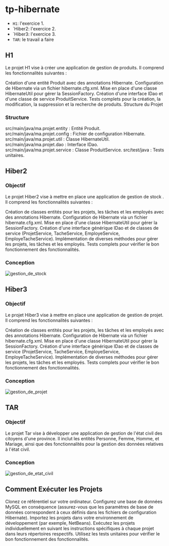 # tp-hibernate

- `H1`: l'exercice 1.
- `Hiber2: l'exercice 2.
- `Hiber3: l'exercice 3.
- `TAR`: le travail a faire 

## H1
Le projet H1 vise à créer une application de gestion de produits. Il comprend les fonctionnalités suivantes :

Création d'une entité Produit avec des annotations Hibernate.
Configuration de Hibernate via un fichier hibernate.cfg.xml.
Mise en place d'une classe HibernateUtil pour gérer la SessionFactory.
Création d'une interface IDao et d'une classe de service ProduitService.
Tests complets pour la création, la modification, la suppression et la recherche de produits.
Structure du Projet

### Structure
src/main/java/ma.projet.entity : Entité Produit.
src/main/java/ma.projet.config : Fichier de configuration Hibernate.
src/main/java/ma.projet.util : Classe HibernateUtil.
src/main/java/ma.projet.dao : Interface IDao.
src/main/java/ma.projet.service : Classe ProduitService.
src/test/java : Tests unitaires.

## Hiber2

### Objectif
Le projet Hiber2 vise à mettre en place une application de gestion de stock . Il comprend les fonctionnalités suivantes :

Création de classes entités pour les projets, les tâches et les employés avec des annotations Hibernate.
Configuration de Hibernate via un fichier hibernate.cfg.xml.
Mise en place d'une classe HibernateUtil pour gérer la SessionFactory.
Création d'une interface générique IDao et de classes de service (ProjetService, TacheService, EmployeService, EmployeTacheService).
Implémentation de diverses méthodes pour gérer les projets, les tâches et les employés.
Tests complets pour vérifier le bon fonctionnement des fonctionnalités.

### Conception
![gestion_de_stock](https://github.com/bananaacaat/tp-hibernate/assets/147453939/28730a9d-11e6-464d-a695-cbec0ca57ced)


## Hiber3

### Objectif
Le projet Hiber3 vise à mettre en place une application de gestion de projet. Il comprend les fonctionnalités suivantes :

Création de classes entités pour les projets, les tâches et les employés avec des annotations Hibernate.
Configuration de Hibernate via un fichier hibernate.cfg.xml.
Mise en place d'une classe HibernateUtil pour gérer la SessionFactory.
Création d'une interface générique IDao et de classes de service (ProjetService, TacheService, EmployeService, EmployeTacheService).
Implémentation de diverses méthodes pour gérer les projets, les tâches et les employés.
Tests complets pour vérifier le bon fonctionnement des fonctionnalités.

### Conception
![gestion_de_projet](https://github.com/bananaacaat/tp-hibernate/assets/147453939/b4b53f44-026d-4c73-9582-cc468b0b7fdb)



## TAR

### Objectif
Le projet Tar vise à développer une application de gestion de l'état civil des citoyens d'une province. Il inclut les entités Personne, Femme, Homme, et Mariage, ainsi que des fonctionnalités pour la gestion des données relatives à l'état civil.

### Conception
![gestion_de_etat_civil](https://github.com/bananaacaat/tp-hibernate/assets/147453939/f3269430-ad14-4ec5-8c60-9b438572414b)


## Comment Exécuter les Projets
Clonez ce référentiel sur votre ordinateur.
Configurez une base de données MySQL en conséquence (assurez-vous que les paramètres de base de données correspondent à ceux définis dans les fichiers de configuration Hibernate).
Importez les projets dans votre environnement de développement (par exemple, NetBeans).
Exécutez les projets individuellement en suivant les instructions spécifiques à chaque projet dans leurs répertoires respectifs.
Utilisez les tests unitaires pour vérifier le bon fonctionnement des fonctionnalités.
